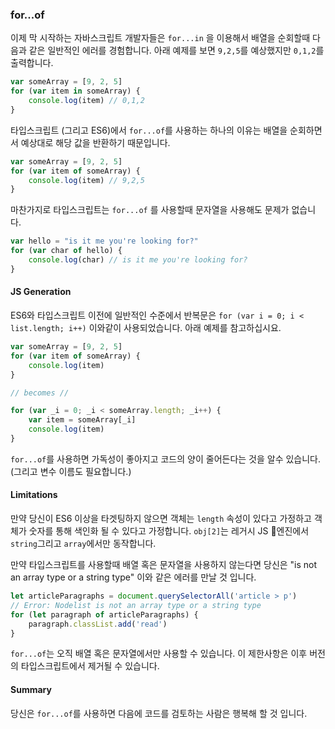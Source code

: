 ### for...of

이제 막 시작하는 자바스크립트 개발자들은 `for...in` 을 이용해서 배열을 순회할때 다음과 같은 일반적인 에러를 경험합니다. 아래 예제를 보면 `9,2,5`를 예상했지만 `0,1,2`를 출력합니다.

```ts
var someArray = [9, 2, 5]
for (var item in someArray) {
    console.log(item) // 0,1,2
}
```

타입스크립트 (그리고 ES6)에서 `for...of`를 사용하는 하나의 이유는 배열을 순회하면서 예상대로 해당 값을 반환하기 때문입니다.

```ts
var someArray = [9, 2, 5]
for (var item of someArray) {
    console.log(item) // 9,2,5
}
```

마찬가지로 타입스크립트는 `for...of` 를 사용할때 문자열을 사용해도 문제가 없습니다.

```ts
var hello = "is it me you're looking for?"
for (var char of hello) {
    console.log(char) // is it me you're looking for?
}
```

#### JS Generation

ES6와 타입스크립트 이전에 일반적인 수준에서 반복문은 `for (var i = 0; i < list.length; i++)` 이와같이 사용되었습니다. 아래 예제를 참고하십시요.

```ts
var someArray = [9, 2, 5]
for (var item of someArray) {
    console.log(item)
}

// becomes //

for (var _i = 0; _i < someArray.length; _i++) {
    var item = someArray[_i]
    console.log(item)
}
```

`for...of`를 사용하면 가독성이 좋아지고 코드의 양이 줄어든다는 것을 알수 있습니다. (그리고 변수 이름도 필요합니다.)

#### Limitations

만약 당신이 ES6 이상을 타겟팅하지 않으면 객체는 `length` 속성이 있다고 가정하고 객체가 숫자를 통해 색인화 될 수 있다고 가정합니다. `obj[2]`는 레거시 JS 엔진에서 `string`그리고 `array`에서만 동작합니다.

만약 타입스크립트를 사용할때 배열 혹은 문자열을 사용하지 않는다면 당신은 "is not an array type or a string type" 이와 같은 에러를 만날 것 입니다.

```ts
let articleParagraphs = document.querySelectorAll('article > p')
// Error: Nodelist is not an array type or a string type
for (let paragraph of articleParagraphs) {
    paragraph.classList.add('read')
}
```

`for...of`는 오직 배열 혹은 문자열에서만 사용할 수 있습니다. 이 제한사항은 이후 버전의 타입스크립트에서 제거될 수 있습니다.

#### Summary

당신은 `for...of`를 사용하면 다음에 코드를 검토하는 사람은 행복해 할 것 입니다.
